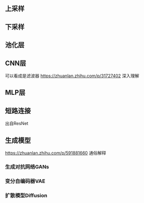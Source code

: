 
## 上采样
## 下采样

## 池化层

## CNN层
可以看成是滤波器
https://zhuanlan.zhihu.com/p/31727402 深入理解

## MLP层

## 短路连接
出自ResNet

## 生成模型
https://zhuanlan.zhihu.com/p/591881660 通俗解释
### 生成对抗网络GANs

### 变分自编码器VAE

### 扩散模型Diffusion

